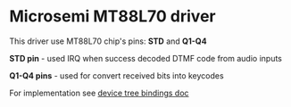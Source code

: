 # Microsemi MT88L70 driver

This driver use MT88L70 chip's pins: **STD** and **Q1-Q4**

**STD pin** - used IRQ when success decoded DTMF code from audio inputs

**Q1-Q4 pins** - used for convert received bits into keycodes

For implementation see [device tree bindings doc](dtmf-mt88l70.txt)
